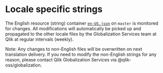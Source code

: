 # Locale specific strings

The English resource (string) container [`en-US.json`](./en-US.json) on `master` is monitored for changes. All modifications will automatically be picked up and propagated to the other locale files by the Globalization Services team at Qlik at regular intervals (weekly).

Note: Any changes to non-English files will be overwritten on next translation delivery. If you need to modify the non-English strings for any reason, please contact Qlik Globalization Services via @qlik-oss/globalization.
